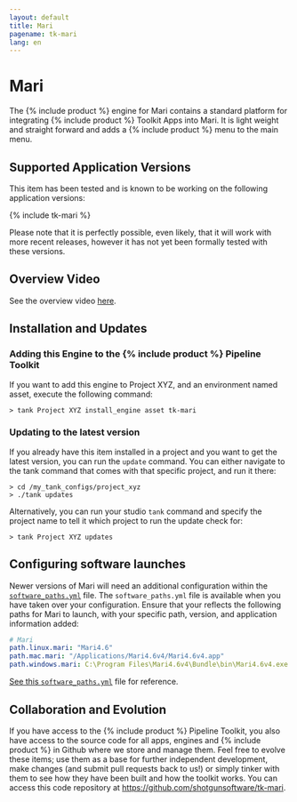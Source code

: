 ```yaml
---
layout: default
title: Mari
pagename: tk-mari
lang: en
---
```


# Mari

The {% include product %} engine for Mari contains a standard platform for integrating {% include product %} Toolkit Apps into Mari. It is light weight and straight forward and adds a {% include product %} menu to the main menu.

## Supported Application Versions

This item has been tested and is known to be working on the following application versions: 

{% include tk-mari %}

Please note that it is perfectly possible, even likely, that it will work with more recent releases, however it has not yet been formally tested with these versions.

## Overview Video

See the overview video [here](https://youtu.be/xIP7ChBWzrY).

## Installation and Updates

### Adding this Engine to the {% include product %} Pipeline Toolkit

If you want to add this engine to Project XYZ, and an environment named asset, execute the following command:

```
> tank Project XYZ install_engine asset tk-mari
```

### Updating to the latest version

If you already have this item installed in a project and you want to get the latest version, you can run the `update` command. You can either navigate to the tank command that comes with that specific project, and run it there:

```
> cd /my_tank_configs/project_xyz
> ./tank updates
```

Alternatively, you can run your studio `tank` command and specify the project name to tell it which project to run the update check for:

```
> tank Project XYZ updates
```

## Configuring software launches

Newer versions of Mari will need an additional configuration within the [`software_paths.yml`](https://github.com/shotgunsoftware/tk-config-default2/blob/master/env/includes/software_paths.yml) file. The `software_paths.yml` file is available when you have taken over your configuration. Ensure that your reflects the following paths for Mari to launch, with your specific path, version, and application information added:

```yml
# Mari
path.linux.mari: "Mari4.6"
path.mac.mari: "/Applications/Mari4.6v4/Mari4.6v4.app"
path.windows.mari: C:\Program Files\Mari4.6v4\Bundle\bin\Mari4.6v4.exe
```

[See this `software_paths.yml`](https://github.com/shotgunsoftware/tk-config-default2/blob/master/env/includes/software_paths.yml) file for reference.

## Collaboration and Evolution

If you have access to the {% include product %} Pipeline Toolkit, you also have access to the source code for all apps, engines and {% include product %} in Github where we store and manage them. Feel free to evolve these items; use them as a base for further independent development, make changes (and submit pull requests back to us!) or simply tinker with them to see how they have been built and how the toolkit works. You can access this code repository at https://github.com/shotgunsoftware/tk-mari.





